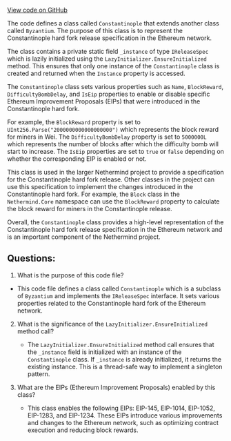 [View code on GitHub](https://github.com/nethermindeth/nethermind/Nethermind.Specs/Forks/07_Constantinople.cs)

The code defines a class called `Constantinople` that extends another class called `Byzantium`. The purpose of this class is to represent the Constantinople hard fork release specification in the Ethereum network. 

The class contains a private static field `_instance` of type `IReleaseSpec` which is lazily initialized using the `LazyInitializer.EnsureInitialized` method. This ensures that only one instance of the `Constantinople` class is created and returned when the `Instance` property is accessed. 

The `Constantinople` class sets various properties such as `Name`, `BlockReward`, `DifficultyBombDelay`, and `IsEip` properties to enable or disable specific Ethereum Improvement Proposals (EIPs) that were introduced in the Constantinople hard fork. 

For example, the `BlockReward` property is set to `UInt256.Parse("2000000000000000000")` which represents the block reward for miners in Wei. The `DifficultyBombDelay` property is set to `5000000L` which represents the number of blocks after which the difficulty bomb will start to increase. The `IsEip` properties are set to `true` or `false` depending on whether the corresponding EIP is enabled or not. 

This class is used in the larger Nethermind project to provide a specification for the Constantinople hard fork release. Other classes in the project can use this specification to implement the changes introduced in the Constantinople hard fork. For example, the `Block` class in the `Nethermind.Core` namespace can use the `BlockReward` property to calculate the block reward for miners in the Constantinople release. 

Overall, the `Constantinople` class provides a high-level representation of the Constantinople hard fork release specification in the Ethereum network and is an important component of the Nethermind project.
## Questions: 
 1. What is the purpose of this code file?
   - This code file defines a class called `Constantinople` which is a subclass of `Byzantium` and implements the `IReleaseSpec` interface. It sets various properties related to the Constantinople hard fork of the Ethereum network.

2. What is the significance of the `LazyInitializer.EnsureInitialized` method call?
   - The `LazyInitializer.EnsureInitialized` method call ensures that the `_instance` field is initialized with an instance of the `Constantinople` class. If `_instance` is already initialized, it returns the existing instance. This is a thread-safe way to implement a singleton pattern.

3. What are the EIPs (Ethereum Improvement Proposals) enabled by this class?
   - This class enables the following EIPs: EIP-145, EIP-1014, EIP-1052, EIP-1283, and EIP-1234. These EIPs introduce various improvements and changes to the Ethereum network, such as optimizing contract execution and reducing block rewards.